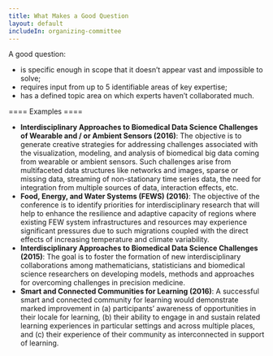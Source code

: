 ```yaml
---
title: What Makes a Good Question
layout: default
includeIn: organizing-committee
---
```

A good question:
* is specific enough in scope that it doesn’t appear vast and impossible to solve;
* requires input from up to 5 identifiable areas of key expertise;
* has a defined topic area on which experts haven’t collaborated much.

==== Examples ====
* __Interdisciplinary Approaches to Biomedical Data Science Challenges of Wearable and / or Ambient Sensors (2016)__: The objective is to generate creative strategies for addressing challenges associated with the visualization, modeling, and analysis of biomedical big data coming from wearable or ambient sensors. Such challenges arise from multifaceted data structures like networks and images, sparse or missing data, streaming of non-stationary time series data, the need for integration from multiple sources of data, interaction effects, etc. 
* __Food, Energy, and Water Systems (FEWS) (2016)__: The objective of the conference is to identify priorities for interdisciplinary research that will help to enhance the resilience and adaptive capacity of regions where existing FEW system infrastructures and resources may experience significant pressures due to such migrations coupled with the direct effects of increasing temperature and climate variability. 
* __Interdisciplinary Approaches to Biomedical Data Science Challenges (2015)__: The goal is to foster the formation of new interdisciplinary collaborations among mathematicians, statisticians and biomedical science researchers on developing models, methods and approaches for overcoming challenges in precision medicine.
* __Smart and Connected Communities for Learning (2016)__: A successful smart and connected community for learning would demonstrate marked improvement in (a) participants’ awareness of opportunities in their locale for learning, (b) their ability to engage in and sustain related learning experiences in particular settings and across multiple places, and (c) their experience of their community as interconnected in support of learning.